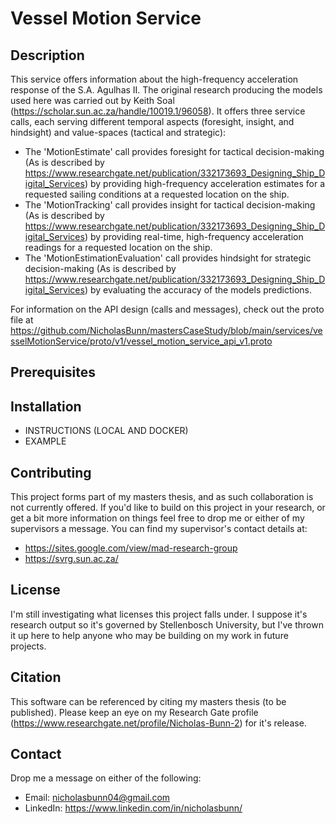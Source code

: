 # **Vessel Motion Service**

## **Description**
This service offers information about the high-frequency acceleration response of the S.A. Agulhas II. The original research producing the models used here was carried out by Keith Soal (https://scholar.sun.ac.za/handle/10019.1/96058). It offers three service calls, each serving different temporal aspects (foresight, insight, and hindsight) and value-spaces (tactical and strategic):
- The 'MotionEstimate' call provides foresight for tactical decision-making (As is described by https://www.researchgate.net/publication/332173693_Designing_Ship_Digital_Services) by providing high-frequency acceleration estimates for a requested sailing conditions at a requested location on the ship.
- The 'MotionTracking' call provides insight for tactical decision-making (As is described by https://www.researchgate.net/publication/332173693_Designing_Ship_Digital_Services) by providing real-time, high-frequency acceleration readings for a requested location on the ship.
- The 'MotionEstimationEvaluation' call provides hindsight for strategic decision-making (As is described by https://www.researchgate.net/publication/332173693_Designing_Ship_Digital_Services) by evaluating the accuracy of the models predictions.

For information on the API design (calls and messages), check out the proto file at https://github.com/NicholasBunn/mastersCaseStudy/blob/main/services/vesselMotionService/proto/v1/vessel_motion_service_api_v1.proto

## **Prerequisites**

## **Installation**
- INSTRUCTIONS (LOCAL AND DOCKER)
- EXAMPLE

## **Contributing**
This project forms part of my masters thesis, and as such collaboration is not currently offered. If you'd like to build on this project in your research, or get a bit more information on things feel free to drop me or either of my supervisors a message. You can find my supervisor's contact details at:
- https://sites.google.com/view/mad-research-group
- https://svrg.sun.ac.za/

## **License**
I'm still investigating what licenses this project falls under. I suppose it's research output so it's governed by Stellenbosch University, but I've thrown it up here to help anyone who may be building on my work in future projects.

## **Citation**
This software can be referenced by citing my masters thesis (to be published). Please keep an eye on my Research Gate profile (https://www.researchgate.net/profile/Nicholas-Bunn-2) for it's release.

## **Contact**
Drop me a message on either of the following:
- Email: nicholasbunn04@gmail.com
- LinkedIn: https://www.linkedin.com/in/nicholasbunn/
